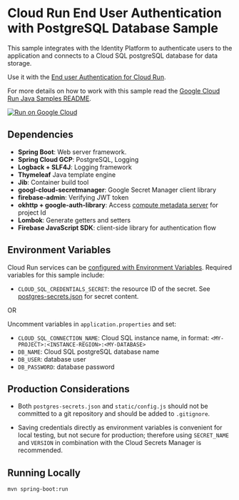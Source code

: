 # Cloud Run End User Authentication with PostgreSQL Database Sample

This sample integrates with the Identity Platform to authenticate users to the
application and connects to a Cloud SQL postgreSQL database for data storage.

Use it with the [End user Authentication for Cloud Run](http://cloud.google.com/run/docs/tutorials/identity-platform).

For more details on how to work with this sample read the [Google Cloud Run Java Samples README](https://github.com/GoogleCloudPlatform/java-docs-samples/tree/master/run).

[![Run on Google Cloud](https://deploy.cloud.run/button.svg)](https://deploy.cloud.run/)

## Dependencies

* **Spring Boot**: Web server framework.
* **Spring Cloud GCP**: PostgreSQL, Logging
* **Logback + SLF4J**: Logging framework  
* **Thymeleaf** Java template engine
* **Jib**: Container build tool
* **googl-cloud-secretmanager**: Google Secret Manager client library
* **firebase-admin**: Verifying JWT token
* **okhttp + google-auth-library**: Access [compute metadata server](https://cloud.google.com/compute/docs/storing-retrieving-metadata) for project Id
* **Lombok**: Generate getters and setters
* **Firebase JavaScript SDK**: client-side library for authentication flow

## Environment Variables

Cloud Run services can be [configured with Environment Variables](https://cloud.google.com/run/docs/configuring/environment-variables).
Required variables for this sample include:

* `CLOUD_SQL_CREDENTIALS_SECRET`: the resource ID of the secret. See [postgres-secrets.json](postgres-secrets.json) for secret content.

OR

Uncomment variables in `application.properties` and set:
* `CLOUD_SQL_CONNECTION_NAME`: Cloud SQL instance name, in format: `<MY-PROJECT>:<INSTANCE-REGION>:<MY-DATABASE>`
* `DB_NAME`: Cloud SQL postgreSQL database name
* `DB_USER`: database user
* `DB_PASSWORD`: database password

## Production Considerations

* Both `postgres-secrets.json` and `static/config.js` should not be committed to
  a git repository and should be added to `.gitignore`.

* Saving credentials directly as environment variables is convenient for local testing,
  but not secure for production; therefore using `SECRET_NAME` and `VERSION`
  in combination with the Cloud Secrets Manager is recommended.  

## Running Locally

```
mvn spring-boot:run
```
